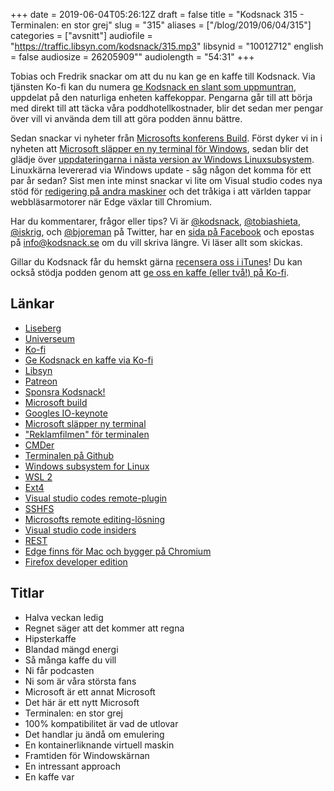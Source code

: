 +++
date = 2019-06-04T05:26:12Z
draft = false
title = "Kodsnack 315 - Terminalen: en stor grej"
slug = "315"
aliases = ["/blog/2019/06/04/315"]
categories = ["avsnitt"]
audiofile = "https://traffic.libsyn.com/kodsnack/315.mp3"
libsynid = "10012712"
english = false
audiosize = 26205909""
audiolength = "54:31"
+++

Tobias och Fredrik snackar om att du nu kan ge en kaffe till Kodsnack. Via tjänsten Ko-fi kan du numera [ge Kodsnack en slant som uppmuntran](https://ko-fi.com/kodsnack), uppdelat på den naturliga enheten kaffekoppar. Pengarna går till att börja med direkt till att täcka våra poddhotellkostnader, blir det sedan mer pengar över vill vi använda dem till att göra podden ännu bättre.

Sedan snackar vi nyheter från [Microsofts konferens Build](https://www.microsoft.com/en-us/build). Först dyker vi in i nyheten att [Microsoft släpper en ny terminal för Windows](https://devblogs.microsoft.com/commandline/introducing-windows-terminal/), sedan blir det glädje över [uppdateringarna i nästa version av Windows Linuxsubsystem](https://devblogs.microsoft.com/commandline/announcing-wsl-2/). Linuxkärna levererad via Windows update - såg någon det komma för ett par år sedan? Sist men inte minst snackar vi lite om Visual studio codes nya stöd för [redigering på andra maskiner](https://code.visualstudio.com/docs/remote/remote-overview) och det tråkiga i att världen tappar webbläsarmotorer när Edge växlar till Chromium.

Har du kommentarer, frågor eller tips? Vi är [@kodsnack](https://www.twitter.com/kodsnack), [@tobiashieta](https://www.twitter.com/tobiashieta), [@iskrig](https://www.twitter.com/iskrig), och [@bjoreman](https://www.twitter.com/bjoreman) på Twitter, har en [sida på Facebook](https://www.facebook.com/kodsnack) och epostas på [info@kodsnack.se](mailto:info@kodsnack.se) om du vill skriva längre. Vi läser allt som skickas.

Gillar du Kodsnack får du hemskt gärna [recensera oss i iTunes](http://itunes.apple.com/se/podcast/kodsnack/id561631498?l=en)! Du kan också stödja podden genom att <a href="https://ko-fi.com/kodsnack" rel="payment">ge oss en kaffe (eller två!) på Ko-fi</a>.

## Länkar ##
* [Liseberg](https://sv.wikipedia.org/wiki/Liseberg)
* [Universeum](https://sv.wikipedia.org/wiki/Universeum)
* [Ko-fi](https://ko-fi.com/Manage/)
* [Ge Kodsnack en kaffe via Ko-fi](https://ko-fi.com/kodsnack)
* [Libsyn](https://www.libsyn.com/)
* [Patreon](https://en.wikipedia.org/wiki/Patreon)
* [Sponsra Kodsnack!](https://kodsnack.se/sponsor/)
* [Microsoft build](https://www.microsoft.com/en-us/build)
* [Googles IO-keynote](https://www.youtube.com/watch?v=lyRPyRKHO8M)
* [Microsoft släpper ny terminal](https://devblogs.microsoft.com/commandline/introducing-windows-terminal/)
* ["Reklamfilmen" för terminalen](https://www.youtube.com/watch?v=8gw0rXPMMPE&app=desktop)
* [CMDer](https://cmder.net/)
* [Terminalen på Github](https://github.com/microsoft/terminal)
* [Windows subsystem for Linux](https://en.wikipedia.org/wiki/Windows_Subsystem_for_Linux)
* [WSL 2](https://devblogs.microsoft.com/commandline/announcing-wsl-2/)
* [Ext4](https://en.wikipedia.org/wiki/Ext4)
* [Visual studio codes remote-plugin](https://marketplace.visualstudio.com/items?itemName=mkloubert.vscode-remote-workspace)
* [SSHFS](https://en.wikipedia.org/wiki/SSHFS)
* [Microsofts remote editing-lösning](https://code.visualstudio.com/docs/remote/remote-overview)
* [Visual studio code insiders](https://code.visualstudio.com/insiders/)
* [REST](https://en.wikipedia.org/wiki/Representational_state_transfer)
* [Edge finns för Mac och bygger på Chromium](https://www.theverge.com/2018/12/6/18128648/microsoft-edge-chrome-chromium-browser-changes)
* [Firefox developer edition](https://www.mozilla.org/sv-SE/firefox/developer/)

## Titlar ##
* Halva veckan ledig
* Regnet säger att det kommer att regna
* Hipsterkaffe
* Blandad mängd energi
* Så många kaffe du vill
* Ni får podcasten
* Ni som är våra största fans
* Microsoft är ett annat Microsoft
* Det här är ett nytt Microsoft
* Terminalen: en stor grej
* 100% kompatibilitet är vad de utlovar
* Det handlar ju ändå om emulering
* En kontainerliknande virtuell maskin
* Framtiden för Windowskärnan
* En intressant approach
* En kaffe var